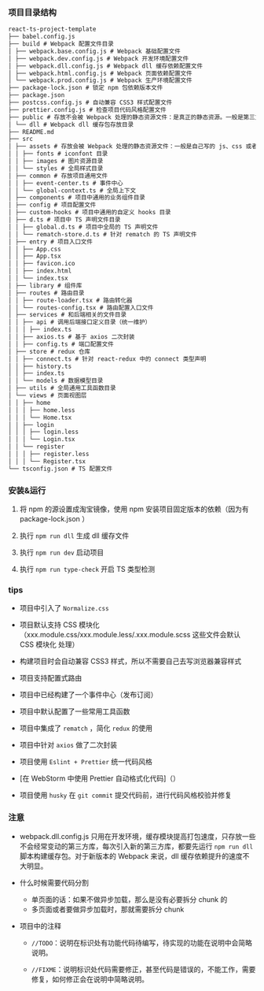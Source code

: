### 项目目录结构
```markdown
react-ts-project-template
├── babel.config.js
├── build # Webpack 配置文件目录
│ ├── webpack.base.config.js # Webpack 基础配置文件
│ ├── webpack.dev.config.js # Webpack 开发环境配置文件
│ ├── webpack.dll.config.js # Webpack dll 缓存依赖配置文件
│ ├── webpack.html.config.js # Webpack 页面依赖配置文件
│ └── webpack.prod.config.js # Webpack 生产环境配置文件
├── package-lock.json # 锁定 npm 包依赖版本文件
├── package.json
├── postcss.config.js # 自动兼容 CSS3 样式配置文件
├── prettier.config.js # 检查项目代码风格配置文件
├── public # 存放不会被 Webpack 处理的静态资源文件：是真正的静态资源。一般是第三方库，需要通过绝对路径(/ 或者 cdn)来引用它们
│ └── dll # Webpack dll 缓存包存放目录
├── README.md
├── src
│ ├── assets # 存放会被 Webpack 处理的静态资源文件：一般是自己写的 js、css 或者图片等静态资源（不要什么都往里放，一般放“能被共用、很少变动”的文件，像 routes、d.ts、config 这些文件不会共用就不需要放进去）
│ │ ├── fonts # iconfont 目录
│ │ ├── images # 图片资源目录
│ │ └── styles # 全局样式目录
│ ├── common # 存放项目通用文件
│ │ ├── event-center.ts # 事件中心
│ │ └── global-context.ts # 全局上下文
│ ├── components # 项目中通用的业务组件目录
│ ├── config # 项目配置文件
│ ├── custom-hooks # 项目中通用的自定义 hooks 目录
│ ├── d.ts # 项目中 TS 声明文件目录
│ │ ├── global.d.ts # 项目中全局的 TS 声明文件
│ │ └── rematch-store.d.ts # 针对 rematch 的 TS 声明文件
│ ├── entry # 项目入口文件
│ │ ├── App.css
│ │ ├── App.tsx
│ │ ├── favicon.ico
│ │ ├── index.html
│ │ └── index.tsx
│ ├── library # 组件库
│ ├── routes # 路由目录
│ │ ├── route-loader.tsx # 路由转化器
│ │ └── routes-config.tsx # 路由配置入口文件
│ ├── services # 和后端相关的文件目录
│ │ ├── api # 调用后端接口定义目录（统一维护）
│ │ │ ├── index.ts
│ │ ├── axios.ts # 基于 axios 二次封装
│ │ ├── config.ts # 端口配置文件
│ ├── store # redux 仓库
│ │ ├── connect.ts # 针对 react-redux 中的 connect 类型声明
│ │ ├── history.ts 
│ │ ├── index.ts
│ │ └── models # 数据模型目录
│ ├── utils # 全局通用工具函数目录
│ └── views # 页面视图层
│ │ ├── home
│ │ │ ├── home.less
│ │ │ └── Home.tsx
│ │ ├── login
│ │ │ ├── login.less
│ │ │ └── Login.tsx
│ │ └── register
│ │ │ ├── register.less
│ │ │ └── Register.tsx
└── tsconfig.json # TS 配置文件
```

### 安装&运行

1. 将 npm 的源设置成淘宝镜像，使用 npm 安装项目固定版本的依赖（因为有 package-lock.json ）

2. 执行 `npm run dll` 生成 dll 缓存文件

3. 执行 `npm run dev` 启动项目

4. 执行 `npm run type-check` 开启 TS 类型检测


### tips

- 项目中引入了 `Normalize.css `

- 项目默认支持 CSS 模块化（xxx.module.css/xxx.module.less/.xxx.module.scss 这些文件会默认 CSS 模块化 处理）

- 构建项目时会自动兼容 CSS3 样式，所以不需要自己去写浏览器兼容样式

- 项目支持配置式路由

- 项目中已经构建了一个事件中心（发布订阅）

- 项目中默认配置了一些常用工具函数

- 项目中集成了 `rematch` ，简化 `redux` 的使用 

- 项目中针对 `axios` 做了二次封装

- 项目使用 `Eslint + Prettier` 统一代码风格

- [在 WebStorm 中使用 Prettier 自动格式化代码]（）

- 项目使用 `husky` 在 `git commit` 提交代码前，进行代码风格校验并修复


### 注意

- webpack.dll.config.js 只用在开发环境，缓存模块提高打包速度，只存放一些不会经常变动的第三方库，每次引入新的第三方库，都要先运行 `npm run dll` 脚本构建缓存包。对于新版本的 Webpack 来说，dll 缓存依赖提升的速度不大明显。

- 什么时候需要代码分割
    - 单页面的话：如果不做异步加载，那么是没有必要拆分 chunk 的
    - 多页面或者要做异步加载时，那就需要拆分 chunk

- 项目中的注释

    - `//TODO`：说明在标识处有功能代码待编写，待实现的功能在说明中会简略说明。

    - `//FIXME`：说明标识处代码需要修正，甚至代码是错误的，不能工作，需要修复，如何修正会在说明中简略说明。



                
